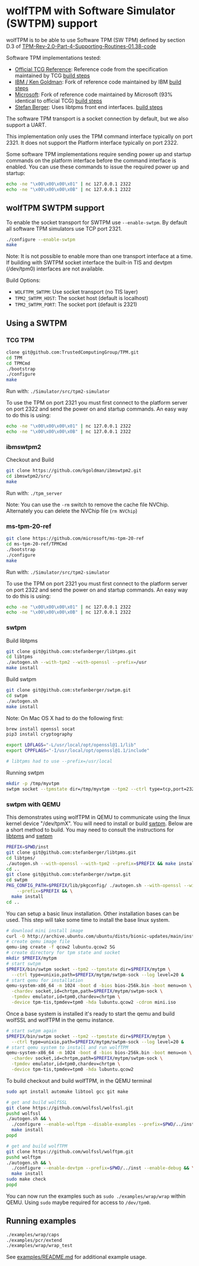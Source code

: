 # wolfTPM with Software Simulator (SWTPM) support

wolfTPM is to be able to use Software TPM (SW TPM) defined by section D.3 of [TPM-Rev-2.0-Part-4-Supporting-Routines-01.38-code](https://trustedcomputinggroup.org/wp-content/uploads/TPM-Rev-2.0-Part-4-Supporting-Routines-01.38-code.pdf)

Software TPM implementations tested:
* [Official TCG Reference](https://github.com/TrustedComputingGroup/TPM): Reference code from the specification maintained by TCG [build steps](#tcg-tpm)
* [IBM / Ken Goldman](https://github.com/kgoldman/ibmswtpm2): Fork of reference code maintained by IBM [build steps](#ibmswtpm2)
* [Microsoft](https://github.com/microsoft/ms-tpm-20-ref): Fork of reference code maintained by Microsoft (93% identical to official TCG) [build steps](#ms-tpm-20-ref)
* [Stefan Berger](https://github.com/stefanberger/swtpm): Uses libtpms front end interfaces. [build steps](#swtpm)

The software TPM transport is a socket connection by default, but we also support a UART.

This implementation only uses the TPM command interface typically on port 2321. It does not support the Platform interface typically on port 2322.

Some software TPM implementations require sending power up and startup commands on the platform interface before the command interface is enabled. You can use these commands to issue the required power up and startup:

```sh
echo -ne "\x00\x00\x00\x01" | nc 127.0.0.1 2322
echo -ne "\x00\x00\x00\x0B" | nc 127.0.0.1 2322
```

## wolfTPM SWTPM support

To enable the socket transport for SWTPM use `--enable-swtpm`. By default all software TPM simulators use TCP port 2321.

```sh
./configure --enable-swtpm
make
```

Note: It is not possible to enable more than one transport interface at a time. If building with SWTPM socket interface the built-in TIS and devtpm (/dev/tpm0) interfaces are not available.

Build Options:

* `WOLFTPM_SWTPM`: Use socket transport (no TIS layer)
* `TPM2_SWTPM_HOST`: The socket host (default is localhost)
* `TPM2_SWTPM_PORT`: The socket port (default is 2321)


## Using a SWTPM

### TCG TPM

```sh
clone git@github.com:TrustedComputingGroup/TPM.git
cd TPM
cd TPMCmd
./bootstrap
./configure
make
```

Run with: `./Simulator/src/tpm2-simulator`

To use the TPM on port 2321 you must first connect to the platform server on port 2322 and send the power on and startup commands. An easy way to do this is using:

```sh
echo -ne "\x00\x00\x00\x01" | nc 127.0.0.1 2322
echo -ne "\x00\x00\x00\x0B" | nc 127.0.0.1 2322
```


### ibmswtpm2

Checkout and Build
```sh
git clone https://github.com/kgoldman/ibmswtpm2.git
cd ibmswtpm2/src/
make
```

Run with: `./tpm_server`

Note: You can use the `-rm` switch to remove the cache file NVChip. Alternately you can delete the NVChip file (`rm NVChip`)


### ms-tpm-20-ref

```sh
git clone https://github.com/microsoft/ms-tpm-20-ref
cd ms-tpm-20-ref/TPMCmd
./bootstrap
./configure
make
```

Run with: `./Simulator/src/tpm2-simulator`

To use the TPM on port 2321 you must first connect to the platform server on port 2322 and send the power on and startup commands. An easy way to do this is using:

```sh
echo -ne "\x00\x00\x00\x01" | nc 127.0.0.1 2322
echo -ne "\x00\x00\x00\x0B" | nc 127.0.0.1 2322
```


### swtpm

Build libtpms

```sh
git clone git@github.com:stefanberger/libtpms.git
cd libtpms
./autogen.sh --with-tpm2 --with-openssl --prefix=/usr
make install
```

Build swtpm

```sh
git clone git@github.com:stefanberger/swtpm.git
cd swtpm
./autogen.sh
make install
```

Note: On Mac OS X had to do the following first:

```sh
brew install openssl socat
pip3 install cryptography

export LDFLAGS="-L/usr/local/opt/openssl@1.1/lib"
export CPPFLAGS="-I/usr/local/opt/openssl@1.1/include"

# libtpms had to use --prefix=/usr/local
```

Running swtpm

```sh
mkdir -p /tmp/myvtpm
swtpm socket --tpmstate dir=/tmp/myvtpm --tpm2 --ctrl type=tcp,port=2322 --server type=tcp,port=2321 --flags not-need-init
```

### swtpm with QEMU

This demonstrates using wolfTPM in QEMU to communicate using the linux
kernel device "/dev/tpmX". You will need to install or build
[swtpm](https://github.com/stefanberger/swtpm). Below are a short
method to build. You may need to consult the instructions for
[libtpms](https://github.com/stefanberger/libtpms/wiki#compile-and-install-on-linux)
and
[swtpm](https://github.com/stefanberger/swtpm/wiki#compile-and-install-on-linux)

```sh
PREFIX=$PWD/inst
git clone git@github.com:stefanberger/libtpms.git
cd libtpms/
./autogen.sh --with-openssl --with-tpm2 --prefix=$PREFIX && make install
cd ..
git clone git@github.com:stefanberger/swtpm.git
cd swtpm
PKG_CONFIG_PATH=$PREFIX/lib/pkgconfig/ ./autogen.sh --with-openssl --with-tpm2 \
    --prefix=$PREFIX && \
  make install
cd ..
```

You can setup a basic linux installation. Other installation bases can
be used. This step will take some time to install the base linux
system.

```sh
# download mini install image
curl -O http://archive.ubuntu.com/ubuntu/dists/bionic-updates/main/installer-amd64/current/images/netboot/mini.iso
# create qemu image file
qemu-img create -f qcow2 lubuntu.qcow2 5G
# create directory for tpm state and socket
mkdir $PREFIX/mytpm
# start swtpm
$PREFIX/bin/swtpm socket --tpm2 --tpmstate dir=$PREFIX/mytpm \
  --ctrl type=unixio,path=$PREFIX/mytpm/swtpm-sock --log level=20 &
# start qemu for installation
qemu-system-x86_64 -m 1024 -boot d -bios bios-256k.bin -boot menu=on \
  -chardev socket,id=chrtpm,path=$PREFIX/mytpm/swtpm-sock \
  -tpmdev emulator,id=tpm0,chardev=chrtpm \
  -device tpm-tis,tpmdev=tpm0 -hda lubuntu.qcow2 -cdrom mini.iso
```

Once a base system is installed it's ready to start the qemu and build
wolfSSL and wolfTPM in the qemu instance.

```sh
# start swtpm again
$PREFIX/bin/swtpm socket --tpm2 --tpmstate dir=$PREFIX/mytpm \
  --ctrl type=unixio,path=$PREFIX/mytpm/swtpm-sock --log level=20 &
# start qemu system to install and run wolfTPM
qemu-system-x86_64 -m 1024 -boot d -bios bios-256k.bin -boot menu=on \
  -chardev socket,id=chrtpm,path=$PREFIX/mytpm/swtpm-sock \
  -tpmdev emulator,id=tpm0,chardev=chrtpm \
  -device tpm-tis,tpmdev=tpm0 -hda lubuntu.qcow2
```

To build checkout and build wolfTPM, in the QEMU terminal

```sh
sudo apt install automake libtool gcc git make

# get and build wolfSSL
git clone https://github.com/wolfssl/wolfssl.git
pushd wolfssl
./autogen.sh && \
  ./configure --enable-wolftpm --disable-examples --prefix=$PWD/../inst && \
  make install
popd

# get and build wolfTPM
git clone https://github.com/wolfssl/wolftpm.git
pushd wolftpm
./autogen.sh && \
  ./configure --enable-devtpm --prefix=$PWD/../inst --enable-debug && \
  make install
sudo make check
popd
```

You can now run the examples such as `sudo ./examples/wrap/wrap`
within QEMU. Using `sudo` maybe required for access to `/dev/tpm0`.


## Running examples

```sh
./examples/wrap/caps
./examples/pcr/extend
./examples/wrap/wrap_test
```

See [examples/README.md](/examples/README.md) for additional example usage.
